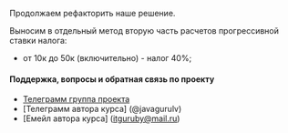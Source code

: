 Продолжаем рефакторить наше решение.

Выносим в отдельный метод вторую часть расчетов 
прогрессивной ставки налога:
- от 10к до 50к (включительно) - налог 40%;


#### Поддержка, вопросы и обратная связь по проекту
* [Телеграмм группа проекта](https://t.me/+mvRhG9YECTlkZjQ0)
* [Телеграмм автора курса] (@javagurulv)
* [Емейл автора курса] (itguruby@mail.ru)
